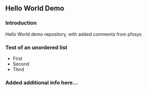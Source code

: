 ## Hello World Demo

### Introduction

Hello World demo repository, with added comments from pfxsys

### Test of an unordered list

* First
* Second
* Third

### Added additional info here...
